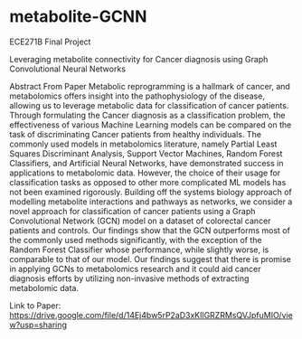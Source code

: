 # metabolite-GCNN
ECE271B Final Project

Leveraging metabolite connectivity for Cancer diagnosis using Graph
Convolutional Neural Networks

Abstract From Paper
Metabolic reprogramming is a hallmark of cancer, and
metabolomics offers insight into the pathophysiology of the
disease, allowing us to leverage metabolic data for classification of cancer patients. Through formulating the Cancer
diagnosis as a classification problem, the effectiveness of
various Machine Learning models can be compared on the
task of discriminating Cancer patients from healthy individuals. The commonly used models in metabolomics literature, namely Partial Least Squares Discriminant Analysis,
Support Vector Machines, Random Forest Classifiers, and
Artificial Neural Networks, have demonstrated success in
applications to metabolomic data. However, the choice of
their usage for classification tasks as opposed to other more
complicated ML models has not been examined rigorously.
Building off the systems biology approach of modelling
metabolite interactions and pathways as networks, we consider a novel approach for classification of cancer patients
using a Graph Convolutional Network (GCN) model on a
dataset of colorectal cancer patients and controls. Our
findings show that the GCN outperforms most of the commonly used methods significantly, with the exception of
the Random Forest Classifier whose performance, while
slightly worse, is comparable to that of our model. Our
findings suggest that there is promise in applying GCNs
to metabolomics research and it could aid cancer diagnosis efforts by utilizing non-invasive methods of extracting
metabolomic data.

Link to Paper: https://drive.google.com/file/d/14Ej4bw5rP2aD3xKIlGRZRMsQVJpfuMIO/view?usp=sharing
